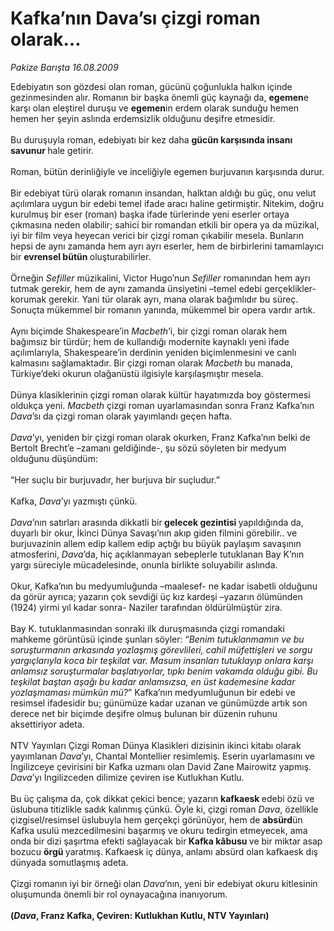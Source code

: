 # Kafka’nın Dava’sı çizgi roman olarak…

*Pakize Barışta 16.08.2009*

<div class="taraf_structure_2col_1zq">
<div class="margen_n">



 <p>Edebiyatın son gözdesi olan roman, gücünü çoğunlukla halkın içinde gezinmesinden alır. Romanın bir başka önemli güç kaynağı da, <b>egemen</b>e karşı olan eleştirel duruşu ve <b>egemen</b>in erdem olarak sunduğu hemen hemen her şeyin aslında erdemsizlik olduğunu deşifre etmesidir. <br/><br/>Bu duruşuyla roman, edebiyatı bir kez daha <b>gücün karşısında insanı savunur </b>hale getirir. <br/><br/>Roman, bütün derinliğiyle ve inceliğiyle egemen burjuvanın karşısında durur. <br/><br/>Bir edebiyat türü olarak romanın insandan, halktan aldığı bu güç, onu velut açılımlara uygun bir edebi temel ifade aracı haline getirmiştir. Nitekim, doğru kurulmuş bir eser (roman) başka ifade türlerinde yeni eserler ortaya çıkmasına neden olabilir; sahici bir romandan etkili bir opera ya da müzikal, iyi bir film veya heyecan verici bir çizgi roman çıkabilir mesela. Bunların hepsi de aynı zamanda hem ayrı ayrı eserler, hem de birbirlerini tamamlayıcı bir <b>evrensel bütün </b>oluşturabilirler. <br/><br/>Örneğin <i>Sefiller </i>müzikalini, Victor Hugo’nun<i> Sefiller</i> romanından hem ayrı tutmak gerekir, hem de aynı zamanda ünsiyetini –temel edebi gerçeklikler- korumak gerekir. Yani tür olarak ayrı, mana olarak bağımlıdır bu süreç. Sonuçta mükemmel bir romanın yanında, mükemmel bir opera vardır artık. <br/><br/>Aynı biçimde Shakespeare’in <i>Macbeth</i>’i, bir çizgi roman olarak hem bağımsız bir türdür; hem de kullandığı modernite kaynaklı yeni ifade açılımlarıyla, Shakespeare’in derdinin yeniden biçimlenmesini ve canlı kalmasını sağlamaktadır. Bir çizgi roman olarak <i>Macbeth</i> bu manada, Türkiye’deki okurun olağanüstü ilgisiyle karşılaşmıştır mesela. <br/><br/>Dünya klasiklerinin çizgi roman olarak kültür hayatımızda boy göstermesi oldukça yeni. <i>Macbeth</i> çizgi roman uyarlamasından sonra Franz Kafka’nın <i>Dava</i>’sı da çizgi roman olarak yayımlandı geçen hafta.<i> <br/><br/>Dava</i>’yı, yeniden bir çizgi roman olarak okurken, Franz Kafka’nın belki de Bertolt Brecht’e –zamanı geldiğinde-, şu sözü söyleten bir medyum olduğunu düşündüm: <br/><br/>“Her suçlu bir burjuvadır, her burjuva bir suçludur.” <br/><br/>Kafka, <i>Dava</i>’yı yazmıştı çünkü.<i> <br/><br/>Dava</i>’nın satırları arasında dikkatli bir<b> gelecek gezintisi </b>yapıldığında da, duyarlı bir okur, İkinci Dünya Savaşı’nın akıp giden filmini görebilir.. ve burjuvazinin allem edip kallem edip açtığı bu büyük paylaşım savaşının atmosferini, <i>Dava</i>’da, hiç açıklanmayan sebeplerle tutuklanan Bay K’nın yargı süreciyle mücadelesinde, onunla birlikte soluyabilir aslında. <br/><br/>Okur, Kafka’nın bu medyumluğunda –maalesef- ne kadar isabetli olduğunu da görür ayrıca; yazarın çok sevdiği üç kız kardeşi –yazarın ölümünden (1924) yirmi yıl kadar sonra- Naziler tarafından öldürülmüştür zira. <br/><br/>Bay K. tutuklanmasından sonraki ilk duruşmasında çizgi romandaki mahkeme görüntüsü içinde şunları söyler: “<i>Benim tutuklanmamın ve bu soruşturmanın arkasında yozlaşmış görevlileri, cahil müfettişleri ve sorgu yargıçlarıyla koca bir teşkilat var. Masum insanları tutuklayıp onlara karşı anlamsız soruşturmalar başlatıyorlar, tıpkı benim vakamda olduğu gibi. Bu teşkilat baştan aşağı bu kadar anlamsızsa, en üst kademesine kadar yozlaşmaması mümkün mü?</i>”<i> </i>Kafka’nın medyumluğunun bir edebi ve resimsel ifadesidir bu; günümüze kadar uzanan ve günümüzde artık son derece net bir biçimde deşifre olmuş bulunan bir düzenin ruhunu aksettiriyor adeta. <br/><br/>NTV Yayınları Çizgi Roman Dünya Klasikleri dizisinin ikinci kitabı olarak yayımlanan<i> Dava</i>’yı, Chantal Montellier resimlemiş. Eserin uyarlamasını ve İngilizceye çevirisini bir Kafka uzmanı olan David Zane Mairowitz yapmış. <i>Dava</i>’yı İngilizceden dilimize çeviren ise Kutlukhan Kutlu. <br/><br/>Bu üç çalışma da, çok dikkat çekici bence; yazarın <b>kafkaesk </b>edebi özü ve üslubuna titizlikle sadık kalınmış çünkü. Öyle ki, çizgi roman<i> Dava</i>, özellikle çizgisel/resimsel üslubuyla hem gerçekçi görünüyor, hem de <b>absürd</b>ün Kafka usulü mezcedilmesini başarmış ve okuru tedirgin etmeyecek, ama onda bir dizi şaşırtma efekti sağlayacak bir<b> Kafka kâbusu </b>ve bir miktar asap bozucu <b>örgü </b>yaratmış.<b> </b>Kafkaesk iç dünya, anlamı absürd olan kafkaesk dış dünyada somutlaşmış adeta. <br/><br/>Çizgi romanın iyi bir örneği olan<i> Dava</i>’nın, yeni bir edebiyat okuru kitlesinin oluşumunda önemli bir rol oynayacağına inanıyorum.<b> <br/><br/>(<i>Dava</i>, Franz Kafka, Çeviren: Kutlukhan Kutlu, NTV Yayınları)</b></p>
<br/>
<br/>
<br/>



<br/>


<div id="taraf_not">
</div>

</div>


</div>
